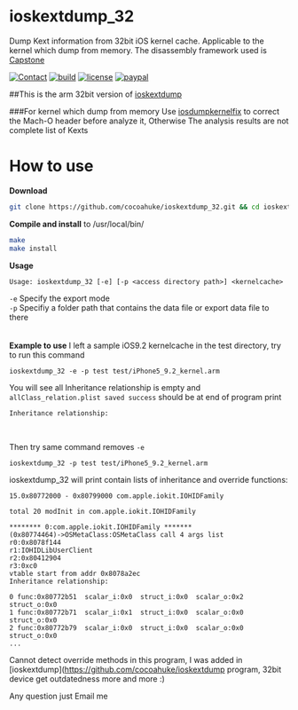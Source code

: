 # ioskextdump_32
Dump Kext information from 32bit iOS kernel cache. Applicable to the kernel which dump from memory. The disassembly framework used is [Capstone](http://www.capstone-engine.org/)

[![Contact](https://img.shields.io/badge/contact-@cocoahuke-fbb52b.svg?style=flat)](https://twitter.com/cocoahuke) [![build](https://travis-ci.org/cocoahuke/ioskextdump.svg?branch=master)](https://travis-ci.org/cocoahuke/ioskextdump) [![license](https://img.shields.io/badge/license-MIT-blue.svg)](https://github.com/cocoahuke/ioskextdump/blob/master/LICENSE) [![paypal](https://img.shields.io/badge/Donate-PayPal-039ce0.svg)](https://www.paypal.com/cgi-bin/webscr?cmd=_s-xclick&hosted_button_id=EQDXSYW8Z23UY)

##This is the arm 32bit version of [ioskextdump](https://github.com/cocoahuke/ioskextdump)

###For kernel which dump from memory
Use [iosdumpkernelfix](https://github.com/cocoahuke/iosdumpkernelfix) to correct the Mach-O header before analyze it, Otherwise The analysis results are not complete list of Kexts

# How to use

**Download**
```bash
git clone https://github.com/cocoahuke/ioskextdump_32.git && cd ioskextdump
```
**Compile and install** to /usr/local/bin/

```bash
make
make install
```
**Usage**
```
Usage: ioskextdump_32 [-e] [-p <access directory path>] <kernelcache>
```
`-e` Specify the export mode  
`-p` Specifiy a folder path that contains the data file or export data file to there  
<br>  
**Example to use**
I left a sample iOS9.2 kernelcache in the test directory, try to run this command  
```
ioskextdump_32 -e -p test test/iPhone5_9.2_kernel.arm
```
You will see all Inheritance relationship is empty and `allClass_relation.plist saved success` should be at end of program print  
```
Inheritance relationship:
```
<br>

Then try same command removes `-e`
```
ioskextdump_32 -p test test/iPhone5_9.2_kernel.arm
```
ioskextdump_32 will print contain lists of inheritance and override functions:
```
15.0x80772000 - 0x80799000 com.apple.iokit.IOHIDFamily

total 20 modInit in com.apple.iokit.IOHIDFamily

******** 0:com.apple.iokit.IOHIDFamily *******
(0x80774464)->OSMetaClass:OSMetaClass call 4 args list
r0:0x8078f144
r1:IOHIDLibUserClient
r2:0x80412904
r3:0xc0
vtable start from addr 0x8078a2ec
Inheritance relationship:

0 func:0x80772b51  scalar_i:0x0  struct_i:0x0  scalar_o:0x2  struct_o:0x0
1 func:0x80772b71  scalar_i:0x1  struct_i:0x0  scalar_o:0x0  struct_o:0x0
2 func:0x80772b79  scalar_i:0x0  struct_i:0x0  scalar_o:0x0  struct_o:0x0
...
```
Cannot detect override methods in this program, I was added in [ioskextdump](https://github.com/cocoahuke/ioskextdump program, 32bit device get outdatedness more and more :)

Any question just Email me
